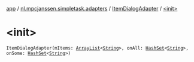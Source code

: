 [app](../../index.md) / [nl.mpcjanssen.simpletask.adapters](../index.md) / [ItemDialogAdapter](index.md) / [&lt;init&gt;](.)

# &lt;init&gt;

`ItemDialogAdapter(mItems: `[`ArrayList`](http://docs.oracle.com/javase/6/docs/api/java/util/ArrayList.html)`<`[`String`](https://kotlinlang.org/api/latest/jvm/stdlib/kotlin/-string/index.html)`>, onAll: `[`HashSet`](http://docs.oracle.com/javase/6/docs/api/java/util/HashSet.html)`<`[`String`](https://kotlinlang.org/api/latest/jvm/stdlib/kotlin/-string/index.html)`>, onSome: `[`HashSet`](http://docs.oracle.com/javase/6/docs/api/java/util/HashSet.html)`<`[`String`](https://kotlinlang.org/api/latest/jvm/stdlib/kotlin/-string/index.html)`>)`